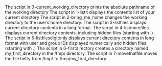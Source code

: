 The script in 0-current_working_directory prints the absolute pathname of the working directory
The script in 1-listit displays the contents list of your current directory
The script in 2-bring_me_home changes the working directory to the user’s home directory.
The script in 3-listfiles displays current directory contents in a long format.
The script in 4-listmorefiles displays current directory contents, including hidden files (starting with .)
The script in 5-listfilesdigitonly displays current directory contents in long format with user and group IDs displayed numerically and hidden files (starting with .)
The script in 6-firstdirectory creates a directory named my_first_directory in the /tmp/ directory.
The script in 7-movethatfile  moves the file betty from /tmp/ to /tmp/my_first_directory.
